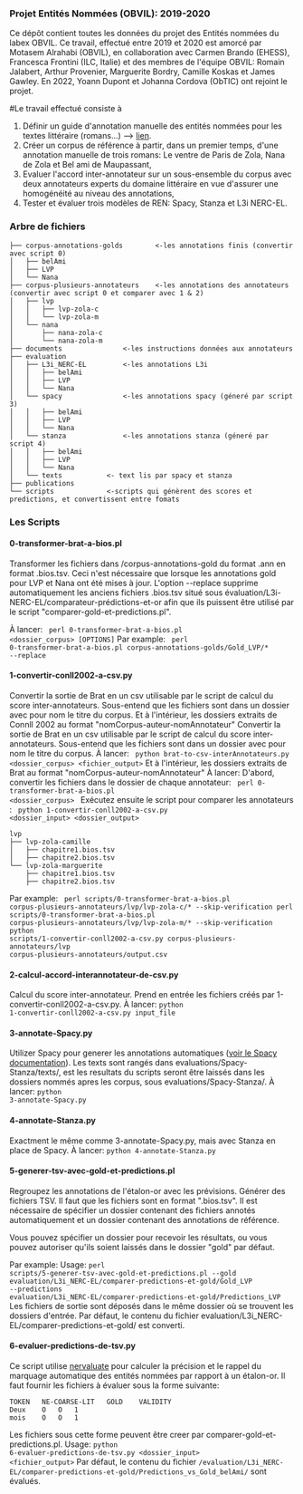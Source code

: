 ### Projet Entités Nommées (OBVIL): 2019-2020
Ce dépôt contient toutes les données du projet des Entités nommées du labex OBVIL.
Ce travail, effectué entre 2019 et 2020 est amorcé par Motasem Alrahabi (OBVIL), en collaboration avec Carmen Brando (EHESS), Francesca Frontini (ILC, Italie) et des membres de l'équipe OBVIL: Romain Jalabert, Arthur Provenier, Marguerite Bordry, Camille Koskas et James Gawley. En 2022, Yoann Dupont et Johanna Cordova (ObTIC) ont rejoint le projet.

#Le travail effectué consiste à 
1. Définir un guide d'annotation manuelle des entités nommées pour les textes littéraire (romans...) --> [lien](https://hal.archives-ouvertes.fr/hal-03156278).
2. Créer un corpus de référence à partir, dans un premier temps, d'une annotation manuelle de trois romans: Le ventre de Paris de Zola, Nana de Zola et Bel ami de Maupassant,
3. Evaluer l'accord inter-annotateur sur un sous-ensemble du corpus avec deux annotateurs experts du domaine littéraire en vue d'assurer une homogénéité au niveau des annotations,
4. Tester et évaluer trois modèles de REN: Spacy, Stanza et L3i NERC-EL.

### Arbre de fichiers
```
├── corpus-annotations-golds		<-les annotations finis (convertir avec script 0)
│   ├── belAmi
│   ├── LVP
│   └── Nana
├── corpus-plusieurs-annotateurs	<-les annotations des annotateurs (convertir avec script 0 et comparer avec 1 & 2)
│   ├── lvp
│   │   ├── lvp-zola-c
│   │   └── lvp-zola-m
│   └── nana
│       ├── nana-zola-c
│       └── nana-zola-m
├── documents				<-les instructions données aux annotateurs
├── evaluation				
│   ├── L3i_NERC-EL			<-les annotations L3i
│   │   ├── belAmi
│   │   ├── LVP
│   │   └── Nana
│   └── spacy				<-les annotations spacy (géneré par script 3)
│   │   ├── belAmi
│   │   ├── LVP
│   │   └── Nana
│   └── stanza				<-les annotations stanza (géneré par script 4)
│   │   ├── belAmi
│   │   ├── LVP
│   │   └── Nana
│   └── texts			<- text lis par spacy et stanza
├── publications
└── scripts				<-scripts qui génèrent des scores et predictions, et convertissent entre fomats
```

### Les Scripts

#### 0-transformer-brat-a-bios.pl
Transformer les fichiers dans /corpus-annotations-gold du format .ann en format .bios.tsv. 
Ceci n'est nécessaire que lorsque les annotations gold pour LVP et Nana ont été mises à jour. 
L'option --replace supprime automatiquement les anciens fichiers .bios.tsv 
situé sous évaluation/L3i-NERC-EL/comparateur-prédictions-et-or afin que 
ils puissent être utilisé par le script "comparer-gold-et-predictions.pl".

À lancer: <code> perl 0-transformer-brat-a-bios.pl <dossier_corpus> [OPTIONS]</code>
Par example:
<code> perl 0-transformer-brat-a-bios.pl corpus-annotations-golds/Gold_LVP/* --replace</code>

#### 1-convertir-conll2002-a-csv.py
Convertir la sortie de Brat en un csv utilisable par le script
de calcul du score inter-annotateurs.
Sous-entend que les fichiers sont dans un dossier avec pour nom le titre du corpus.
Et à l'intérieur, les dossiers extraits de Connll 2002 au format "nomCorpus-auteur-nomAnnotateur"
Convertir la sortie de Brat en un csv utilisable par le script
de calcul du score inter-annotateurs.
Sous-entend que les fichiers sont dans un dossier avec pour nom le titre du corpus.
À lancer: <code> python brat-to-csv-interAnnotateurs.py <dossier_corpus> <fichier_output></code>
Et à l'intérieur, les dossiers extraits de Brat au format "nomCorpus-auteur-nomAnnotateur"
À lancer:
D'abord, convertir les fichiers dans le dossier de chaque annotateur:
<code> perl 0-transformer-brat-a-bios.pl <dossier_corpus> </code>
Exécutez ensuite le script pour comparer les annotateurs :
<code> python 1-convertir-conll2002-a-csv.py <dossier_input> <dossier_output> </code>

```
lvp
├── lvp-zola-camille
│   ├── chapitre1.bios.tsv
│   ├── chapitre2.bios.tsv
└── lvp-zola-marguerite
    ├── chapitre1.bios.tsv
    ├── chapitre2.bios.tsv
```
Par example:
<code>
perl scripts/0-transformer-brat-a-bios.pl corpus-plusieurs-annotateurs/lvp/lvp-zola-c/* --skip-verification
perl scripts/0-transformer-brat-a-bios.pl corpus-plusieurs-annotateurs/lvp/lvp-zola-m/* --skip-verification
python scripts/1-convertir-conll2002-a-csv.py corpus-plusieurs-annotateurs/lvp corpus-plusieurs-annotateurs/output.csv</code>

#### 2-calcul-accord-interannotateur-de-csv.py
Calcul du score inter-annotateur. Prend en entrée les fichiers créés par 1-convertir-conll2002-a-csv.py.
À lancer: <code>python 1-convertir-conll2002-a-csv.py input_file </code>

#### 3-annotate-Spacy.py
Utilizer Spacy pour generer les annotations automatiques ([voir le Spacy documentation](https://spacy.io/usage/linguistic-features#own-annotations)).
Les texts sont rangés dans evaluations/Spacy-Stanza/texts/, est les resultats du scripts 
seront être laissés dans les dossiers nommés apres les corpus, sous evaluations/Spacy-Stanza/.
À lancer: <code>python 3-annotate-Spacy.py</code>

#### 4-annotate-Stanza.py
Exactment le même comme 3-annotate-Spacy.py, mais avec Stanza en place de Spacy.
À lancer: <code>python 4-annotate-Stanza.py</code>

#### 5-generer-tsv-avec-gold-et-predictions.pl
Regroupez les annotations de l'étalon-or avec les prévisions. Générer des fichiers TSV.
Il faut que les fichiers sont en format ".bios.tsv". Il est nécessaire de spécifier un 
dossier contenant des fichiers annotés automatiquement et un dossier contenant des 
annotations de référence.

Vous pouvez spécifier un dossier pour recevoir les résultats, ou vous pouvez autoriser 
qu'ils soient laissés dans le dossier "gold" par défaut.


Par example:
 Usage: <code>perl scripts/5-generer-tsv-avec-gold-et-predictions.pl --gold evaluation/L3i_NERC-EL/comparer-predictions-et-gold/Gold_LVP --predictions evaluation/L3i_NERC-EL/comparer-predictions-et-gold/Predictions_LVP </code>
 Les fichiers de sortie sont déposés dans le même dossier où se trouvent les dossiers d'entrée.
Par défaut, le contenu du fichier evaluation/L3i_NERC-EL/comparer-predictions-et-gold/ est converti.

#### 6-evaluer-predictions-de-tsv.py
Ce script utilise [nervaluate](https://pypi.org/project/nervaluate/) pour calculer la précision et le rappel
du marquage automatique des entités nommées par rapport à un étalon-or. 
Il faut fournir les fichiers à évaluer sous la forme suivante:
```
TOKEN   NE-COARSE-LIT   GOLD	VALIDITY
Deux    O   O	1
mois    O   O	1
```
Les fichiers sous cette forme peuvent être creer par comparer-gold-et-predictions.pl.
Usage: <code>python 6-evaluer-predictions-de-tsv.py <dossier_input> <fichier_output></code>
Par défaut, le contenu du fichier <code>/evaluation/L3i_NERC-EL/comparer-predictions-et-gold/Predictions_vs_Gold_belAmi/</code> sont évalués.
